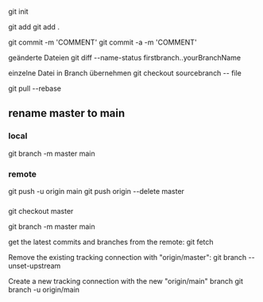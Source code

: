 git init

git add <FILE>
git add .

git commit -m 'COMMENT'
git commit -a -m 'COMMENT'

geänderte Dateien
git diff --name-status firstbranch..yourBranchName


einzelne Datei in Branch übernehmen
git checkout sourcebranch -- file

git pull --rebase

## rename master to main
### local
git branch -m master main

### remote
git push -u origin main
git push origin --delete master

###
git checkout master

git branch -m master main

get the latest commits and branches from the remote:
git fetch

Remove the existing tracking connection with "origin/master":
git branch --unset-upstream

Create a new tracking connection with the new "origin/main" branch
git branch -u origin/main
